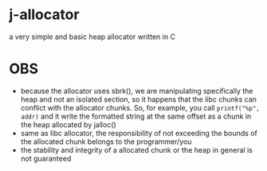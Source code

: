 # j-allocator
a very simple and basic heap allocator written in C

# OBS
- because the allocator uses sbrk(), we are manipulating specifically the heap and not an isolated section, so it happens that the libc chunks can conflict with the allocator chunks. So, for example, you call `printf("%p", addr)` and it write the formatted string at the same offset as a chunk in the heap allocated by jalloc()
- same as libc allocator, the responsibility of not exceeding the bounds of the allocated chunk belongs to the programmer/you
- the stability and integrity of a allocated chunk or the heap in general is not guaranteed
